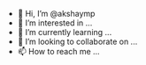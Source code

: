 - 👋 Hi, I’m @akshaymp
- 👀 I’m interested in ...
- 🌱 I’m currently learning ...
- 💞️ I’m looking to collaborate on ...
- 📫 How to reach me ...

<!---
akshaymp/akshaymp is a ✨ special ✨ repository because its `README.md` (this file) appears on your GitHub profile.
You can click the Preview link to take a look at your changes.
--->
